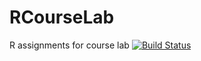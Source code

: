 # RCourseLab
R assignments for course lab
[![Build Status](https://travis-ci.org/tondralok/RCourseLab.svg?branch=master)](https://travis-ci.org/tondralok/RCourseLab)
